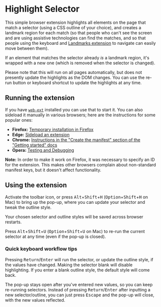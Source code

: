 Highlight Selector
==================

This simple browser extension highlights all elements on the page that match a selector (using a CSS outline of your choice), and creates a landmark region for each match (so that people who can't see the screen and are using assistive technologies can find the matches, and so that people using the keyboard and [Landmarks extension](https://matatk.agrip.org.uk/landmarks/) to navigate can easily move between them).

If an element that matches the selector already _is_ a landmark region, it's wrapped with a new one (which is removed when the selector is changed).

Please note that this will run on all pages automatically, but does not presently update the highlights as the DOM changes. You can use the re-run button or keyboard shortcut to update the highlights at any time.

Running the extension
---------------------

If you have [`web-ext`](https://extensionworkshop.com/documentation/develop/getting-started-with-web-ext/) installed you can use that to start it. You can also sideload it manually in various browsers; here are the instructions for some popular ones:

* **Firefox:** [Temporary installation in Firefox](https://extensionworkshop.com/documentation/develop/temporary-installation-in-firefox/)
* **Edge:** [Sideload an extension](https://docs.microsoft.com/en-us/microsoft-edge/extensions-chromium/getting-started/extension-sideloading)
* **Chrome:** [Instructions in the "Create the manifest" section of the "Getting started" docs](https://developer.chrome.com/extensions/getstarted#manifest)
* **Opera:** [Testing and Debugging](https://dev.opera.com/extensions/testing/)

**Note:** In order to make it work on Firefox, it was necessary to specify an ID for the extension. This makes other browsers complain about non-standard manifest keys, but it doesn't affect functionality.

Using the extension
-------------------

Activate the toolbar icon, or press <kbd>Alt</kbd>+<kbd>Shift</kbd>+<kbd>H</kbd> (<kbd>Option</kbd>+<kbd>Shift</kbd>+<kbd>H</kbd> on Mac) to bring up the pop-up, where you can update your selector and tweak the outline style.

Your chosen selector and outline styles will be saved across browser restarts.

Press <kbd>Alt</kbd>+<kbd>Shift</kbd>+<kbd>U</kbd> (<kbd>Option</kbd>+<kbd>Shift</kbd>+<kbd>U</kbd> on Mac) to re-run the current selector at any time (even if the pop-up is closed).

### Quick keyboard workflow tips

Pressing <kbd>Return</kbd>/<kbd>Enter</kbd> will run the selector, or update the outline style, if the values have changed. Making the selector blank will disable highlighting. If you enter a blank outline style, the default style will come back.

The pop-up stays open after you've entered new values, so you can keep re-running selectors. Instead of pressing <kbd>Return</kbd>/<kbd>Enter</kbd> after inputting a new selector/outline, you can just press <kbd>Escape</kbd> and the pop-up will close, with the new values reflected.
